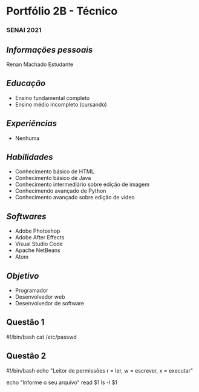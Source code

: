 # Portfólio 2B - Técnico
### SENAI 2021

## <i><b>Informações pessoais</b></i>

Renan Machado
Estudante

## <i><b>Educação</b></i>

- Ensino fundamental completo
- Ensino médio incompleto (cursando)

## <i><b>Experiências</b></i>

- Nenhuma

## <i><b>Habilidades</b></i>

- Conhecimento básico de HTML
- Conhecimento básico de Java
- Conhecimento intermediário sobre edição de imagem
- Conhecimendo avançado de Python
- Conhecimento avançado sobre edição de video

## <i><b>Softwares</b></i>

- Adobe Photoshop
- Adobe After Effects
- Visual Studio Code
- Apache NetBeans
- Atom

## <i><b>Objetivo </b></i>

- Programador
- Desenvolvedor web
- Desenvolvedor de software

## Questão 1


#!/bin/bash
cat /etc/passwd

## Questão 2


#!/bin/bash
echo "Leitor de permissões
r = ler, w = escrever, x = executar"

echo "Informe o seu arquivo"
read $1
ls -l $1
